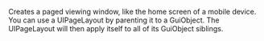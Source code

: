 Creates a paged viewing window, like the home screen of a mobile device. You can use a UIPageLayout by parenting it to a GuiObject. The UIPageLayout will then apply itself to all of its GuiObject siblings.